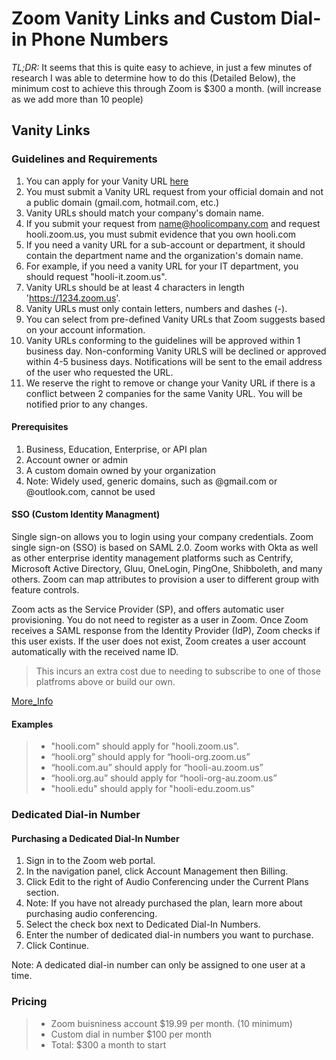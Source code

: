 # Zoom Vanity Links and Custom Dial-in Phone Numbers

_TL;DR:_ It seems that this is quite easy to achieve, in just a few minutes of research I was able to determine how to do this \(Detailed Below\), the minimum cost to achieve this through Zoom is $300 a month. \(will increase as we add more than 10 people\)

## Vanity Links

### Guidelines and Requirements

1. You can apply for your Vanity URL [here](https://zoom.us/account)
2. You must submit a Vanity URL request from your official domain and not a public domain (gmail.com, hotmail.com, etc.)
3. Vanity URLs should match your company's domain name.
4. If you submit your request from name@hoolicompany.com and request hooli.zoom.us, you must submit evidence that you own hooli.com
5. If you need a vanity URL for a sub-account or department, it should contain the department name and the organization's domain name.
6. For example, if you need a vanity URL for your IT department, you should request "hooli-it.zoom.us".
7. Vanity URLs should be at least 4 characters in length 'https://1234.zoom.us'.
8. Vanity URLs must only contain letters, numbers and dashes (-).
9. You can select from pre-defined Vanity URLs that Zoom suggests based on your account information.
10. Vanity URLs conforming to the guidelines will be approved within 1 business day. Non-conforming Vanity URLS will be declined or approved within 4-5 business days. Notifications will be sent to the email address of the user who requested the URL.
11. We reserve the right to remove or change your Vanity URL if there is a conflict between 2 companies for the same Vanity URL. You will be notified prior to any changes.

#### Prerequisites

1. Business, Education, Enterprise, or API plan
2. Account owner or admin
3. A custom domain owned by your organization
4. Note: Widely used, generic domains, such as @gmail.com or @outlook.com, cannot be used

#### SSO (Custom Identity Managment)

Single sign-on allows you to login using your company credentials. Zoom single sign-on (SSO) is based on SAML 2.0. Zoom works with Okta as well as other enterprise identity management platforms such as Centrify, Microsoft Active Directory, Gluu, OneLogin, PingOne, Shibboleth, and many others. Zoom can map attributes to provision a user to different group with feature controls.

Zoom acts as the Service Provider (SP), and offers automatic user provisioning. You do not need to register as a user in Zoom. Once Zoom receives a SAML response from the Identity Provider (IdP), Zoom checks if this user exists. If the user does not exist, Zoom creates a user account automatically with the received name ID.

> This incurs an extra cost due to needing to subscribe to one of those platfroms above or build our own.

[More_Info](https://support.zoom.us/hc/en-us/articles/201363003-Quick-start-guide-for-SSO)

#### Examples

> - "hooli.com" should apply for "hooli.zoom.us".
> - “hooli.org” should apply for “hooli-org.zoom.us”
> - “hooli.com.au” should apply for “hooli-au.zoom.us”
> - “hooli.org.au” should apply for “hooli-org-au.zoom.us”
> - "hooli.edu" should apply for "hooli-edu.zoom.us"

### Dedicated Dial-in Number

#### Purchasing a Dedicated Dial-In Number

1. Sign in to the Zoom web portal.
2. In the navigation panel, click Account Management then Billing.
3. Click Edit to the right of Audio Conferencing under the Current Plans section.
4. Note: If you have not already purchased the plan, learn more about purchasing audio conferencing.
5. Select the check box next to Dedicated Dial-In Numbers.
6. Enter the number of dedicated dial-in numbers you want to purchase.
7. Click Continue.

Note: A dedicated dial-in number can only be assigned to one user at a time.

### Pricing

> - Zoom buisniness account $19.99 per month. \(10 minimum\)
> - Custom dial in number $100 per month
> - Total: $300 a month to start
